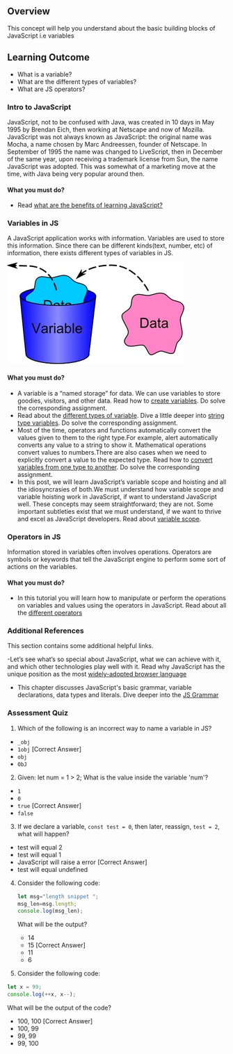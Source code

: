 
## Overview

This concept will help you understand about the basic building blocks of JavaScript i.e variables

## Learning Outcome

- What is a variable?
- What are the different types of variables?
- What are JS operators?  


### Intro to JavaScript

JavaScript, not to be confused with Java, was created in 10 days in May 1995 by Brendan Eich, then working at Netscape and now of Mozilla. JavaScript was not always known as JavaScript: the original name was Mocha, a name chosen by Marc Andreessen, founder of Netscape. In September of 1995 the name was changed to LiveScript, then in December of the same year, upon receiving a trademark license from Sun, the name JavaScript was adopted. This was somewhat of a marketing move at the time, with Java being very popular around then.

#### What you must do?

- Read [what are the benefits of learning JavaScript?](https://boostlog.io/@sonuton/what-are-the-benefits-of-learning-javascript-5a87b3669837780090b3e833)

### Variables in JS

A JavaScript application works with information. Variables are used to store this information. Since there can be different kinds(text, number, etc) of information, there exists different types of variables in JS.

![Variables](images/variable.jpg)

#### What you must do?

- A variable is a “named storage” for data. We can use variables to store goodies, visitors, and other data. Read how to [create variables](https://javascript.info/variables). Do solve the corresponding assignment.
-  Read about the [different types of variable](https://javascript.info/types). Dive a little deeper into [string type variables](https://javascript.info/string). Do solve the corresponding assignment.
- Most of the time, operators and functions automatically convert the values given to them to the right type.For example, alert automatically converts any value to a string to show it. Mathematical operations convert values to numbers.There are also cases when we need to explicitly convert a value to the expected type. Read how to [convert variables from one type to another](https://javascript.info/type-conversions). Do solve the corresponding assignment.
- In this post, we will learn JavaScript’s variable scope and hoisting and all the idiosyncrasies of both.We must understand how variable scope and variable hoisting work in JavaScript, if want to understand JavaScript well. These concepts may seem straightforward; they are not. Some important subtleties exist that we must understand, if we want to thrive and excel as JavaScript developers. Read about [variable scope](http://javascriptissexy.com/javascript-variable-scope-and-hoisting-explained/).

### Operators in JS

Information stored in variables often involves operations. Operators are symbols or keywords that tell the JavaScript engine to perform some sort of actions on the variables.

#### What you must do?

- In this tutorial you will learn how to manipulate or perform the operations on variables and values using the operators in JavaScript.
Read about all the [different operators](https://www.tutorialrepublic.com/javascript-tutorial/javascript-operators.php)


### Additional References

This section contains some additional helpful links.

-Let’s see what’s so special about JavaScript, what we can achieve with it, and which other technologies play well with it. Read why JavaScript has the unique position as the most [widely-adopted browser language](https://javascript.info/intro)
- This chapter discusses JavaScript's basic grammar, variable declarations, data types and literals. Dive deeper into the [JS Grammar](https://developer.mozilla.org/en-US/docs/Web/JavaScript/Guide/Grammar_and_Types)


### Assessment Quiz

1. Which of the following is an incorrect way to name a variable in JS?

- `_obj`
- `1obj` [Correct Answer]
- `obj`
- `ObJ`

2. Given: let num = 1 > 2;
   What is the value inside the variable 'num'?

- `1`
- `0`
- `true` [Correct Answer]
- `false`

3. If we declare a variable, `const test = 0`, then later, reassign, `test = 2`, what will happen?

- test will equal 2
- test will equal 1
- JavaScript will raise a error [Correct Answer]
- test will equal undefined

4. Consider the following code:
   ```js
   let msg="length snippet ";
   msg_len=msg.length;
   console.log(msg_len);
   ```
   What will be the output?

   - 14
   - 15 [Correct Answer]
   - 11
   - 6

5.  Consider the following code:
   ```js
   let x = 99;
   console.log(++x, x--);
   ```

   What will be the output of the code?
- 100, 100 [Correct Answer]
- 100, 99
- 99, 99
- 99, 100
